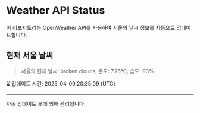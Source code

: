 
# Weather API Status

이 리포지토리는 OpenWeather API를 사용하여 서울의 날씨 정보를 자동으로 업데이트합니다.

## 현재 서울 날씨
> 서울의 현재 날씨: broken clouds, 온도: 7.76°C, 습도: 93%

⏳ 업데이트 시간: 2025-04-09 20:35:09 (UTC)

---
자동 업데이트 봇에 의해 관리됩니다.
